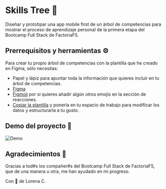 # Skills Tree 🌱

Diseñar y prototipar una app mobile first de un árbol de competencias para mostrar el proceso de aprendizaje personal de la primera etapa del Bootcamp Full Stack de FactoriaF5.

## Prerrequisitos y herramientas ⚙️

Para crear tu propio árbol de competencias con la plantilla que he creado en Figma, sólo necesitas:

- Papel y lápiz para apuntar toda la información que quieres incluir en tu árbol de competencias.
- [Figma](https://www.figma.com/downloads/)
- [Figmoji](https://www.figma.com/community/plugin/736612173445813953/Figmoji) por si quieres añadir algún otros emojis en la sección de reacciones.
- [Copiar la plantilla](https://www.figma.com/file/GpePP6rPcMHspFYibM0AUz/%C3%A1rbol-de-competencias?node-id=0%3A1) y ponerla en tu espacio de trabajo para modificar los datos y estructurarla a tu gusto.

## Demo del proyecto 🎥

![Demo](skillstree.gif)

## Agradecimientos 🎁

Gracias a tod#s los compañer#s del Bootcamp Full Stack de FactoriaF5, que de una manera u otra, me han ayudado en mi progreso.

Con 💛 de Lorena C.

